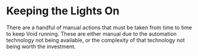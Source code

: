 # Keeping the Lights On

There are a handful of manual actions that must be taken from time to
time to keep Void running.  These are either manual due to the
automation technology not being available, or the complexity of that
technology not being worth the investment.
